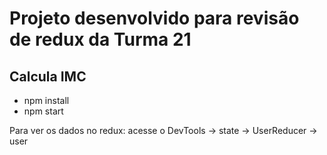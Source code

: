 # Projeto desenvolvido para revisão de redux da Turma 21

## Calcula IMC

- npm install 
- npm start

Para ver os dados no redux: acesse o DevTools -> state -> UserReducer -> user
